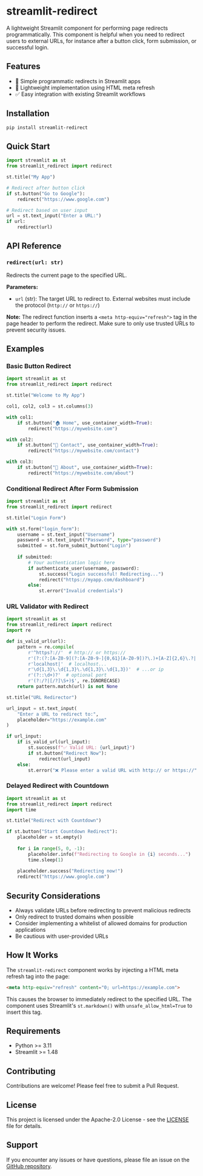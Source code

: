 # streamlit-redirect

A lightweight Streamlit component for performing page redirects programmatically. This component is helpful when you need to redirect users to external URLs, for instance after a button click, form submission, or successful login.

## Features

- 🚀 Simple programmatic redirects in Streamlit apps
- 🎯 Lightweight implementation using HTML meta refresh
- ✅ Easy integration with existing Streamlit workflows

## Installation

```bash
pip install streamlit-redirect
```

## Quick Start

```python
import streamlit as st
from streamlit_redirect import redirect

st.title("My App")

# Redirect after button click
if st.button("Go to Google"):
    redirect("https://www.google.com")

# Redirect based on user input
url = st.text_input("Enter a URL:")
if url:
    redirect(url)
```

## API Reference

### `redirect(url: str)`

Redirects the current page to the specified URL.

**Parameters:**
- `url` (str): The target URL to redirect to. External websites must include the protocol (`http://` or `https://`)

**Note:** The redirect function inserts a `<meta http-equiv="refresh">` tag in the page header to perform the redirect. Make sure to only use trusted URLs to prevent security issues.

## Examples

### Basic Button Redirect

```python
import streamlit as st
from streamlit_redirect import redirect

st.title("Welcome to My App")

col1, col2, col3 = st.columns(3)

with col1:
    if st.button("🏠 Home", use_container_width=True):
        redirect("https://mywebsite.com")

with col2:
    if st.button("📧 Contact", use_container_width=True):
        redirect("https://mywebsite.com/contact")

with col3:
    if st.button("📱 About", use_container_width=True):
        redirect("https://mywebsite.com/about")
```

### Conditional Redirect After Form Submission

```python
import streamlit as st
from streamlit_redirect import redirect

st.title("Login Form")

with st.form("login_form"):
    username = st.text_input("Username")
    password = st.text_input("Password", type="password")
    submitted = st.form_submit_button("Login")
    
    if submitted:
        # Your authentication logic here
        if authenticate_user(username, password):
            st.success("Login successful! Redirecting...")
            redirect("https://myapp.com/dashboard")
        else:
            st.error("Invalid credentials")
```

### URL Validator with Redirect

```python
import streamlit as st
from streamlit_redirect import redirect
import re

def is_valid_url(url):
    pattern = re.compile(
        r'^https?://'  # http:// or https://
        r'(?:(?:[A-Z0-9](?:[A-Z0-9-]{0,61}[A-Z0-9])?\.)+[A-Z]{2,6}\.?|'  # domain...
        r'localhost|'  # localhost...
        r'\d{1,3}\.\d{1,3}\.\d{1,3}\.\d{1,3})'  # ...or ip
        r'(?::\d+)?'  # optional port
        r'(?:/?|[/?]\S+)$', re.IGNORECASE)
    return pattern.match(url) is not None

st.title("URL Redirector")

url_input = st.text_input(
    "Enter a URL to redirect to:",
    placeholder="https://example.com"
)

if url_input:
    if is_valid_url(url_input):
        st.success(f"✅ Valid URL: {url_input}")
        if st.button("Redirect Now"):
            redirect(url_input)
    else:
        st.error("❌ Please enter a valid URL with http:// or https://")
```

### Delayed Redirect with Countdown

```python
import streamlit as st
from streamlit_redirect import redirect
import time

st.title("Redirect with Countdown")

if st.button("Start Countdown Redirect"):
    placeholder = st.empty()
    
    for i in range(5, 0, -1):
        placeholder.info(f"Redirecting to Google in {i} seconds...")
        time.sleep(1)
    
    placeholder.success("Redirecting now!")
    redirect("https://www.google.com")
```

## Security Considerations

- Always validate URLs before redirecting to prevent malicious redirects
- Only redirect to trusted domains when possible
- Consider implementing a whitelist of allowed domains for production applications
- Be cautious with user-provided URLs

## How It Works

The `streamlit-redirect` component works by injecting a HTML meta refresh tag into the page:

```html
<meta http-equiv="refresh" content="0; url=https://example.com">
```

This causes the browser to immediately redirect to the specified URL. The component uses Streamlit's `st.markdown()` with `unsafe_allow_html=True` to insert this tag.

## Requirements

- Python >= 3.11
- Streamlit >= 1.48

## Contributing

Contributions are welcome! Please feel free to submit a Pull Request.

## License

This project is licensed under the Apache-2.0 License - see the [LICENSE](LICENSE) file for details.

## Support

If you encounter any issues or have questions, please file an issue on the [GitHub repository](https://github.com/EvobyteDigitalBiology/streamlit-redirect).